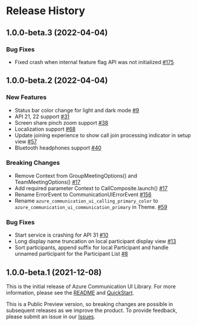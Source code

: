 # Release History

## 1.0.0-beta.3 (2022-04-04)

### Bug Fixes
- Fixed crash when internal feature flag API was not initialized [#175](https://github.com/Azure/communication-ui-library-android/pull/175)

## 1.0.0-beta.2 (2022-04-04)

### New Features
- Status bar color change for light and dark mode [#9](https://github.com/Azure/communication-ui-library-android/pull/9)
- API 21, 22 support [#31](https://github.com/Azure/communication-ui-library-android/pull/31)
- Screen share pinch zoom support [#38](https://github.com/Azure/communication-ui-library-android/pull/38)
- Localization support [#68](https://github.com/Azure/communication-ui-library-android/pull/68)
- Update joining experience to show call join processing indicator in setup view [#57](https://github.com/Azure/communication-ui-library-android/pull/57)
- Bluetooth headphones support [#40](https://github.com/Azure/communication-ui-library-android/pull/40)

### Breaking Changes
- Remove Context from GroupMeetingOptions() and TeamMeetingOptions() [#17](https://github.com/Azure/communication-ui-library-android/pull/17)
- Add required parameter Context to CallComposite.launch() [#17](https://github.com/Azure/communication-ui-library-android/pull/17)
- Rename ErrorEvent to CommunicationUIErrorEvent [#156](https://github.com/Azure/communication-ui-library-android/pull/156)
- Rename `azure_communication_ui_calling_primary_color` to `azure_communication_ui_communication_primary` in Theme. [#59](https://github.com/Azure/communication-ui-library-android/pull/59)

### Bug Fixes
- Start service is crashing for API 31 [#10](https://github.com/Azure/communication-ui-library-android/pull/10)
- Long display name truncation on local participant display view [#13](https://github.com/Azure/communication-ui-library-android/pull/13) 
- Sort participants, append suffix for local Participant and handle unnamed participant for the Participant List [#8](https://github.com/Azure/communication-ui-library-android/pull/8)

## 1.0.0-beta.1 (2021-12-08)
This is the initial release of Azure Communication UI Library. For more information, please see the [README][read_me] and [QuickStart][documentation].

This is a Public Preview version, so breaking changes are possible in subsequent releases as we improve the product. To provide feedback, please submit an issue in our [Issues](https://github.com/Azure/communication-ui-library-android/issues).

<!-- LINKS -->
[read_me]: https://github.com/Azure/communication-ui-library-android/blob/main/README.md
[documentation]: https://docs.microsoft.com/en-us/azure/communication-services/quickstarts/ui-library/get-started-call?tabs=kotlin&pivots=platform-android
